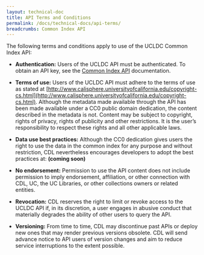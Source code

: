 ```yaml
---
layout: technical-doc
title: API Terms and Conditions
permalink: /docs/technical-docs/api-terms/
breadcrumbs: Common Index API
---
```

The following terms and conditions apply to use of the UCLDC Common Index API:

- **Authentication:** Users of the UCLDC API must be authenticated. To obtain an API key, see the [Common Index API]({{site.url}}{{site.baseurl}}/docs/technical-docs/solr-api/) documentation.

- **Terms of use:** Users of the UCLDC API must adhere to the terms of use as stated at [http://www.calisphere.universityofcalifornia.edu/copyright-cs.html](http://www.calisphere.universityofcalifornia.edu/copyright-cs.html). Although the metadata made available through the API has been made available under a CC0 public domain dedication, the content described in the metadata is not. Content may be subject to copyright, rights of privacy, rights of publicity and other restrictions. It is the user’s responsibility to respect these rights and all other applicable laws.

- **Data use best practices:** Although the CC0 dedication gives users the right to use the data in the common index for any purpose and without restriction, CDL nevertheless encourages developers to adopt the best practices at: **(coming soon)** 

- **No endorsement:** Permission to use the API content does not include permission to imply endorsement, affiliation, or other connection with CDL, UC, the UC Libraries, or other collections owners or related entities. 

- **Revocation:** CDL reserves the right to limit or revoke access to the UCLDC API if, in its discretion, a user engages in abusive conduct that materially degrades the ability of other users to query the API.

- **Versioning:** From time to time, CDL may discontinue past APIs or deploy new ones that may render previous versions obsolete. CDL will send advance notice to API users of version changes and aim to reduce service interruptions to the extent possible. 
